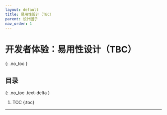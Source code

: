 ```yaml
---
layout: default
title: 易用性设计（TBC）
parent: 设计因子
nav_order: 1
---
```


# 开发者体验：易用性设计（TBC）
{: .no_toc }

## 目录
{: .no_toc .text-delta }

1. TOC
{:toc}

---